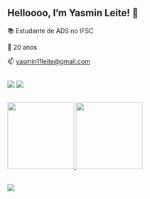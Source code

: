 ## Helloooo, I’m Yasmin Leite! 🐞

📚 Estudante de ADS no IFSC

💫 20 anos

📫 yasmin11leite@gmail.com 

##
<div> 
  <a href="https://instagram.com/yasmiin.leite" target="_blank"><img src="https://img.shields.io/badge/-Instagram-%23E4405F?style=for-the-badge&logo=instagram&logoColor=white" target="_blank"></a>
  <a href="https://twitter.com/lleiteyasmin"></a>
  <a href="https://twitter.com/lleiteyasmin" target="_blank"><img src="https://img.shields.io/badge/Twitter-1DA1F2?style=for-the-badge&logo=twitter&logoColor=white"/> 
</div>

##
<div align="block">
  <a href="https://github.com/yasminleite">
  <img height="150em" src="https://github-readme-stats.vercel.app/api?username=yasminleite&show_icons=true&theme=dracula&include_all_commits=true&count_private=true"/>
  <img height="150em" src="https://github-readme-stats.vercel.app/api/top-langs/?username=yasminleite&layout=compact&langs_count=7&theme=dracula&include_all_commits=true&count_private=true"/>
</div>

<br>

![](https://komarev.com/ghpvc/?username=yasminleitet&color=DD6387)
